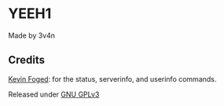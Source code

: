# YEEH1

Made by 3v4n

## Credits

[Kevin Foged](https://github.com/KevinFoged): for the status, serverinfo, and userinfo commands.

Released under [GNU GPLv3](https://www.gnu.org/licenses/gpl-3.0.en.html)
